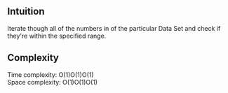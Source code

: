 ## Intuition
 Iterate though all of the numbers in of the particular Data Set and check if they're within the specified range.

## Complexity
Time complexity: O(1)O(1)O(1) <br> Space complexity: O(1)O(1)O(1) 
